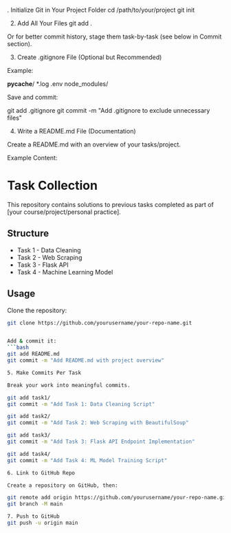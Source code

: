 . Initialize Git in Your Project Folder
cd /path/to/your/project
git init

2. Add All Your Files
git add .


Or for better commit history, stage them task-by-task (see below in Commit section).

3. Create .gitignore File (Optional but Recommended)

Example:

__pycache__/
*.log
.env
node_modules/


Save and commit:

git add .gitignore
git commit -m "Add .gitignore to exclude unnecessary files"

4. Write a README.md File (Documentation)

Create a README.md with an overview of your tasks/project.

Example Content:

# Task Collection

This repository contains solutions to previous tasks completed as part of [your course/project/personal practice].

## Structure

- Task 1 - Data Cleaning
- Task 2 - Web Scraping
- Task 3 - Flask API
- Task 4 - Machine Learning Model

## Usage

Clone the repository:

```bash
git clone https://github.com/yourusername/your-repo-name.git


Add & commit it:
```bash
git add README.md
git commit -m "Add README.md with project overview"

5. Make Commits Per Task

Break your work into meaningful commits.

git add task1/
git commit -m "Add Task 1: Data Cleaning Script"

git add task2/
git commit -m "Add Task 2: Web Scraping with BeautifulSoup"

git add task3/
git commit -m "Add Task 3: Flask API Endpoint Implementation"

git add task4/
git commit -m "Add Task 4: ML Model Training Script"

6. Link to GitHub Repo

Create a repository on GitHub, then:

git remote add origin https://github.com/yourusername/your-repo-name.git
git branch -M main

7. Push to GitHub
git push -u origin main
